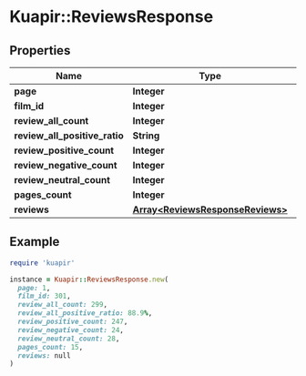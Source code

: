 # Kuapir::ReviewsResponse

## Properties

| Name | Type | Description | Notes |
| ---- | ---- | ----------- | ----- |
| **page** | **Integer** |  |  |
| **film_id** | **Integer** |  |  |
| **review_all_count** | **Integer** |  |  |
| **review_all_positive_ratio** | **String** |  |  |
| **review_positive_count** | **Integer** |  |  |
| **review_negative_count** | **Integer** |  |  |
| **review_neutral_count** | **Integer** |  |  |
| **pages_count** | **Integer** |  |  |
| **reviews** | [**Array&lt;ReviewsResponseReviews&gt;**](ReviewsResponseReviews.md) |  |  |

## Example

```ruby
require 'kuapir'

instance = Kuapir::ReviewsResponse.new(
  page: 1,
  film_id: 301,
  review_all_count: 299,
  review_all_positive_ratio: 88.9%,
  review_positive_count: 247,
  review_negative_count: 24,
  review_neutral_count: 28,
  pages_count: 15,
  reviews: null
)
```

